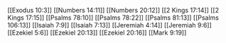 [[Exodus 10:3]]
[[Numbers 14:11]]
[[Numbers 20:12]]
[[2 Kings 17:14]]
[[2 Kings 17:15]]
[[Psalms 78:10]]
[[Psalms 78:22]]
[[Psalms 81:13]]
[[Psalms 106:13]]
[[Isaiah 7:9]]
[[Isaiah 7:13]]
[[Jeremiah 4:14]]
[[Jeremiah 9:6]]
[[Ezekiel 5:6]]
[[Ezekiel 20:13]]
[[Ezekiel 20:16]]
[[Mark 9:19]]
